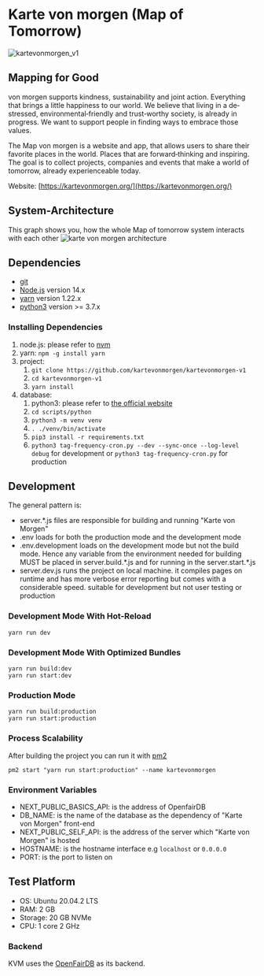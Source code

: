 # Karte von morgen (Map of Tomorrow)

![kartevonmorgen_v1](https://user-images.githubusercontent.com/7106251/126668636-9c859b76-77de-4a05-8300-b38e6c8eb700.jpg)

## Mapping for Good
von morgen supports kindness, sustainability and joint action.
Everything that brings a little happiness to our world.
We believe that living in a de‐stressed, environmental‐friendly and
trust‐worthy society, is already in progress.
We want to support people in finding ways to embrace those values.

The Map von morgen is a website and app, that allows users to share their
favorite places in the world. Places that are forward‐thinking and inspiring.
The goal is to collect projects, companies and events that make a world of
tomorrow, already experienceable today.

Website: [https://kartevonmorgen.org/](https://kartevonmorgen.org/)

## System-Architecture 
This graph shows you, how the whole Map of tomorrow system interacts with each other
![karte von morgen architecture](https://user-images.githubusercontent.com/15019030/125709247-47128e6a-6a23-43cc-839e-33a0f2715def.png)

## Dependencies
- [git](https://www.git-scm.com/)
- [Node.js](https://nodejs.org/) version 14.x
- [yarn](https://yarnpkg.com/getting-started/install) version 1.22.x
- [python3](https://www.python.org/) version >= 3.7.x

### Installing Dependencies
1. node.js: please refer to [nvm](https://github.com/nvm-sh/nvm)
1. yarn: `npm -g install yarn`
1. project:
    1. `git clone https://github.com/kartevonmorgen/kartevonmorgen-v1`
    1. `cd kartevonmorgen-v1`
    1. `yarn install`
1. database:
    1. python3: please refer to [the official website](https://www.python.org/downloads/)
    1. `cd scripts/python`
    1. `python3 -m venv venv`
    1. `. ./venv/bin/activate`
    1. `pip3 install -r requirements.txt`
    1. `python3 tag-frequency-cron.py --dev --sync-once --log-level debug` for development
    or `python3 tag-frequency-cron.py` for production

## Development
The general pattern is:
- server.\*.js files are responsible for building and running "Karte von Morgen"
- .env loads for both the production mode and the development mode
- .env.development loads on the development mode but not the build mode.
  Hence any variable from the environment needed for building MUST be placed in server.build.\*.js
  and for running in the server.start.\*.js
- server.dev.js runs the project on local machine. it compiles pages on runtime and has more verbose error reporting
  but comes with a considerable speed. suitable for development but not user testing or production
 
 ### Development Mode With Hot-Reload
 `yarn run dev`
 
 ### Development Mode With Optimized Bundles
 ```
yarn run build:dev
yarn run start:dev
```

### Production Mode
```
yarn run build:production
yarn run start:production
```

### Process Scalability
After building the project you can run it with [pm2](https://pm2.keymetrics.io/)
```
pm2 start "yarn run start:production" --name kartevonmorgen
```

### Environment Variables
- NEXT_PUBLIC_BASICS_API: is the address of OpenfairDB
- DB_NAME: is the name of the database as the dependency of "Karte von Morgen" front-end
- NEXT_PUBLIC_SELF_API: is the address of the server which "Karte von Morgen" is hosted
- HOSTNAME: is the hostname interface e.g `localhost` or `0.0.0.0`
- PORT: is the port to listen on

## Test Platform
- OS: Ubuntu 20.04.2 LTS
- RAM: 2 GB
- Storage: 20 GB NVMe
- CPU: 1 core 2 GHz

### Backend
KVM uses the [OpenFairDB](https://github.com/kartevonmorgen/openfairdb) as its backend.
